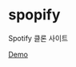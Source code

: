 # spopify
Spotify 클론 사이트


[Demo](https://htmlpreview.github.io/?https://github.com/ksheer506/spopify/blob/main/Spotify%20clone.html)
